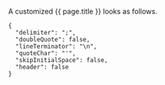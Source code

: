 A customized {{ page.title }} looks as follows.

```
{
  "delimiter": ";",
  "doubleQuote": false,
  "lineTerminator": "\n",
  "quoteChar": "'",
  "skipInitialSpace": false,
  "header": false
}
```
